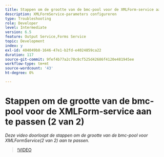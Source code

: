 ```yaml
---
title: Stappen om de grootte van de bmc-pool voor de XMLForm-service aan te passen (2 van 2)
description: XMLFormService-parameters configureren
type: Troubleshooting
role: Developer
level: Intermediate
version: 6.5
feature: Output Service,Forms Service
topic: Development
index: y
exl-id: 404049b8-1646-47e1-b2fd-e4024859ca22
duration: 117
source-git-commit: 9fef4b77a2c70c8cf525d42686f4120e481945ee
workflow-type: tm+mt
source-wordcount: '43'
ht-degree: 0%

---
```



# Stappen om de grootte van de bmc-pool voor de XMLForm-service aan te passen (2 van 2)

*Deze video doorloopt de stappen om de grootte van de bmc-pool voor XMLFormService(2 van 2) aan te passen.*

>[!VIDEO](https://video.tv.adobe.com/v/335553?quality=12&learn=on)
